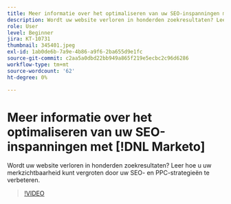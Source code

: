 ```yaml
---
title: Meer informatie over het optimaliseren van uw SEO-inspanningen met [!DNL Marketo]
description: Wordt uw website verloren in honderden zoekresultaten? Leer hoe u uw merkzichtbaarheid kunt vergroten door uw SEO- en PPC-strategieën te verbeteren.
role: User
level: Beginner
jira: KT-10731
thumbnail: 345401.jpeg
exl-id: 1ab0de6b-7a9e-4b86-a9f6-2ba655d9e1fc
source-git-commit: c2aa5a0dbd22bb949a865f219e5ecbc2c96d6286
workflow-type: tm+mt
source-wordcount: '62'
ht-degree: 0%

---
```


# Meer informatie over het optimaliseren van uw SEO-inspanningen met [!DNL Marketo]

Wordt uw website verloren in honderden zoekresultaten? Leer hoe u uw merkzichtbaarheid kunt vergroten door uw SEO- en PPC-strategieën te verbeteren.

>[!VIDEO](https://video.tv.adobe.com/v/345401/?quality=12&learn=on)
